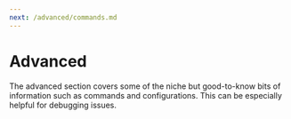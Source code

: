 ```yaml
---
next: /advanced/commands.md
---
```


# Advanced

The advanced section covers some of the niche but good-to-know bits of information such as commands and configurations. This can be especially helpful for debugging issues.